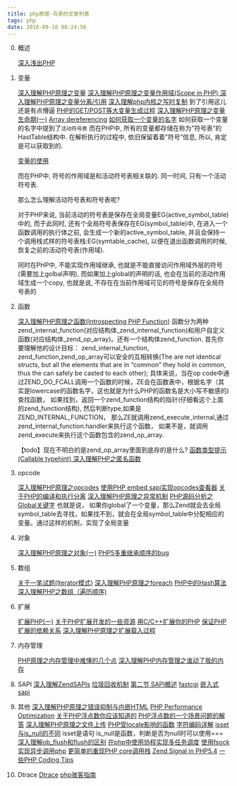```yaml
---
title: php原理-鸟哥的文章列表
tags: php
date: 2016-09-10 08:24:56
---
```



0. 概述

    [深入浅出PHP](http://www.laruence.com/2008/08/11/147.html)

1. 变量

    [深入理解PHP原理之变量](http://www.laruence.com/2008/08/22/412.html)
    [深入理解PHP原理之变量作用域(Scope in PHP) ](http://www.laruence.com/2008/08/26/463.html)
    [深入理解PHP原理之变量分离/引用](http://www.laruence.com/2008/09/19/520.html)
    [深入理解php内核之写时复制](http://www.php-internals.com/book/?p=chapt06/06-06-copy-on-write)
    到了引用这儿还是有点懵逼
    [PHP的GET/POST等大变量生成过程](http://www.laruence.com/2008/11/07/581.html)
    [深入理解PHP原理之变量生命期(一)](http://www.laruence.com/2009/12/26/1198.html)
    [Array dereferencing](http://www.laruence.com/2011/10/10/2212.html)
    [如何获取一个变量的名字](http://www.laruence.com/2010/12/08/1716.html)
    如何获取一个变量的名字中提到了``活动符号表``
    而在PHP中, 所有的变量都存储在称为”符号表”的HastTable结构中. 在解析执行的过程中, 依旧保留着着”符号”信息, 所以, 肯定是可以获取到的.

    [变量的使用](http://php.net/manual/zh/internals2.variables.php)

    而在PHP中, 符号的作用域是和活动符号表相关联的. 同一时间, 只有一个活动符号表.

    那么怎么理解活动符号表和符号表呢?

    对于PHP来说, 当前活动的符号表是保存在全局变量EG(active_symbol_table)中的, 而于此同时, 还有个全局符号表保存在EG(symbol_table)中, 在进入一个函数调用的执行体之前, 会生成一个新的active_symbol_table, 并且会保持一个调用栈式样的符号表栈:EG(symtable_cache), 以便在退出函数调用的时候, 恢复之前的活动符号表(作用域).

    同时在PHP中, 不能实现作用域继承, 也就是不能直接访问作用域外层的符号(需要加上golbal声明), 而如果加上global的声明的话, 也会在当前的活动作用域生成一个copy, 也就是说, 不存在在当前作用域可见的符号是保存在全局符号表的

2. 函数

    [深入理解PHP原理之函数(Introspecting PHP Function)](http://www.laruence.com/2008/08/12/164.html)
    函数分为两种zend_internal_function(对应结构体_zend_internal_function)和用户自定义函数(对应结构体_zend_op_array)。还有一个结构体zend_function.
    首先你要理解他的设计目标： zend_internal_function, zend_function,zend_op_array可以安全的互相转换(The are not identical structs, but all the elements that are in “common” they hold in common, thus the can safely be casted to each other);
    具体来说，当在op code中通过ZEND_DO_FCALL调用一个函数的时候，ZE会在函数表中，根据名字（其实是lowercase的函数名字，这也就是为什么PHP的函数名是大小写不敏感的)查找函数， 如果找到，返回一个zend_function结构的指针(仔细看这个上面的zend_function结构), 然后判断type,如果是ZEND_INTERNAL_FUNCTION， 那么ZE就调用zend_execute_internal,通过zend_internal_function.handler来执行这个函数， 如果不是，就调用zend_execute来执行这个函数包含的zend_op_array.

    【todo】现在不明白的是zend_op_array里面到底存的是什么?
    [函数类型提示(Callable typehint) ](http://www.laruence.com/2011/10/10/2229.html)
    [深入理解PHP之匿名函数](http://www.laruence.com/2010/06/20/1602.html)

3. opcode

    [深入理解PHP原理之opcodes](http://www.laruence.com/2008/06/18/221.html)
    [使用PHP embed sapi实现opcodes查看器](http://www.laruence.com/2008/09/23/539.html)
    [关于PHP的编译和执行分离](http://www.laruence.com/2012/08/16/2701.html)
    [深入理解PHP原理之异常机制](http://www.laruence.com/2010/08/03/1697.html)
    [PHP源码分析之Global关键字](http://www.laruence.com/2008/08/24/377.html)
    也就是说， 如果你global了一个变量，那么Zend就会去全局symbol_table去寻找，如果找不到，就会在全局symbol_table中分配相应的变量。通过这样的机制，实现了全局变量

4. 对象

    [深入理解PHP原理之对象(一)](http://www.laruence.com/2010/05/18/1482.html)
    [PHP5多重继承顺序的bug](http://www.laruence.com/2008/08/24/427.html)

5. 数组

    [关于一笔试题(Iterator模式)](http://www.laruence.com/2008/10/31/574.html)
    [深入理解PHP原理之foreach](http://www.laruence.com/2008/11/20/630.html)
    [PHP中的Hash算法](http://www.laruence.com/2009/07/23/994.html)
    [深入理解PHP之数组（遍历顺序)](http://www.laruence.com/2009/08/23/1065.html)

6. 扩展

    [扩展PHP(一)](http://www.laruence.com/2008/08/16/301.html)
    [关于PHP扩展开发的一些资源](http://www.laruence.com/2011/09/13/2139.html)
    [用C/C++扩展你的PHP](http://www.laruence.com/2009/04/28/719.html)
    [保证PHP扩展的依赖关系](http://www.laruence.com/2009/08/18/1042.html)
    [深入理解PHP原理之扩展载入过程](http://www.laruence.com/2009/06/14/945.html)

7. 内存管理

    [PHP原理之内存管理中难懂的几个点](http://www.laruence.com/2011/11/09/2277.html)
    [深入理解PHP内存管理之谁动了我的内存](http://www.laruence.com/2011/03/04/1894.html)

8. SAPI
    [深入理解ZendSAPIs](http://www.laruence.com/2008/08/12/180.html)
    [垃圾回收机制](http://docs.php.net/manual/zh/features.gc.php)
    [第二节 SAPI概述](http://www.php-internals.com/book/?p=chapt02/02-02-00-overview)
    [fastcgi](http://www.php-internals.com/book/?p=chapt02/02-02-03-fastcgi)
    [嵌入式sapi](http://www.php-internals.com/book/?p=chapt02/02-02-02-embedding-php)

9. 其他
    [深入理解PHP原理之错误抑制与内嵌HTML](http://www.laruence.com/2009/07/27/1020.html)
    [PHP Performance Optimization](http://www.laruence.com/2011/05/31/2018.html)
    [关于PHP浮点数你应该知道的](http://www.laruence.com/2011/12/19/2399.html)
    [PHP浮点数的一个场景问题的解答](http://www.laruence.com/2013/03/26/2884.html)
    [深入理解PHP原理之文件上传](http://www.laruence.com/2008/11/07/586.html)
    [PHP受locale影响的函数](http://www.laruence.com/2009/05/31/889.html)
    [字符编码详解](http://www.laruence.com/2009/08/22/1059.html)
    [isset与is_null的不同](http://www.laruence.com/2009/12/09/1180.html)
    isset是语句 is_null是函数，判断是否为null时可以使用===
    [深入理解ob_flush和flush的区别](http://www.laruence.com/2010/04/15/1414.html)
    [在php中使用协程实现多任务调度](http://www.laruence.com/2015/05/28/3038.html)
    [使用fsock实现异步调用php](http://www.laruence.com/2008/04/16/98.html)
    [更简单的重现PHP core调用栈](http://www.laruence.com/2011/12/06/2381.html)
    [Zend Signal in PHP5.4](http://www.laruence.com/2011/10/19/2247.html)
    [一些PHP Coding Tips](http://www.laruence.com/2011/03/24/858.html)
 
10. Dtrace
[Dtrace](http://php.net/manual/zh/features.dtrace.php)
[php骇客指南](http://php.net/manual/zh/internals2.preface.php)
